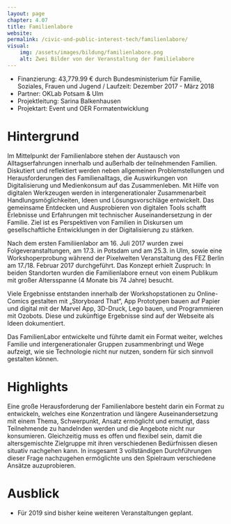 ```yaml
---
layout: page
chapter: 4.07
title: Familienlabore
website:
permalink: /civic-und-public-interest-tech/familienlabore/
visual:
    img: /assets/images/bildung/familienlabore.png
    alt: Zwei Bilder von der Veranstaltung der Familielabore
---
```



* Finanzierung: 43,779.99 € durch Bundesministerium für Familie, Soziales, Frauen und Jugend / Laufzeit: Dezember 2017 - März 2018
* Partner: OKLab Potsam & Ulm
* Projektleitung: Sarina Balkenhausen
* Projektart: Event und OER Formatentwicklung



# Hintergrund

Im Mittelpunkt der Familienlabore stehen der Austausch von Alltagserfahrungen innerhalb und außerhalb der teilnehmenden Familien. Diskutiert und reflektiert werden neben allgemeinen Problemstellungen und Herausforderungen des Familienalltags, die Auswirkungen von Digitalisierung und Medienkonsum auf das Zusammenleben.  Mit Hilfe von digitalen Werkzeugen werden in intergenerationaler Zusammenarbeit Handlungsmöglichkeiten, Ideen und Lösungsvorschläge entwickelt. Das gemeinsame Entdecken und Ausprobieren von digitalen Tools schafft Erlebnisse und Erfahrungen mit technischer Auseinandersetzung in der Familie. Ziel ist es Perspektiven von Familien in Diskursen um gesellschaftliche Entwicklungen in der Digitalisierung zu stärken.

Nach dem ersten Familiienlabor am 16. Juli 2017 wurden zwei Folgeveranstaltungen, am 17.3. in Potsdam und am 25.3. in Ulm, sowie eine Workshoperprobung während der Pixelwelten Veranstaltung des FEZ Berlin am 17./18. Februar 2017 durchgeführt.
Das Konzept erhielt Zuspruch: In beiden Standorten wurden die Familienlabore erneut von einem Publikum mit großer Altersspanne (4 Monate bis 74 Jahre) besucht.

Viele Ergebnisse entstanden innerhalb der Workshopstationen zu Online-Comics gestalten mit „Storyboard That“, App Prototypen bauen auf Papier und digital mit der Marvel App, 3D-Druck, Lego bauen, und Programmieren mit Ozobots. Diese und zukünftige Ergebnisse sind auf der Webseite als Ideen dokumentiert.

Das FamilienLabor entwickelte und führte damit ein Format weiter, welches Familie und intergenerationaler Gruppen zusammenbringt und Wege aufzeigt, wie sie Technologie nicht nur nutzen, sondern für sich sinnvoll gestalten können.


# Highlights

Eine große Herausforderung der Familienlabore besteht darin ein Format zu entwickeln, welches eine Konzentration und längere Auseinandersetzung mit einem Thema, Schwerpunkt, Ansatz ermöglicht und ermutigt, dass Teilnehmende zu handelnden werden und die Angebote nicht nur konsumieren. Gleichzeitig muss es offen und flexibel sein, damit die altersgemischte Zielgruppe mit ihren verschiedenen Bedürfnissen diesen situativ nachgehen kann. In insgesamt 3 vollständigen Durchführungen dieser Frage nachzugehen ermöglichte uns den Spielraum verschiedene Ansätze auzuprobieren.


# Ausblick

* Für 2019 sind bisher keine weiteren Veranstaltungen geplant.

